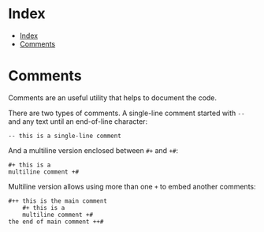 # Index

- [Index](#Index)
- [Comments](#Comments)

# Comments

Comments are an useful utility that helps to document the code.

There are two types of comments. A single-line comment started with `--` and any text until an end-of-line character:

```lexem
-- this is a single-line comment
```

And a multiline version enclosed between `#+` and  `+#`:

```lexem
#+ this is a
multiline comment +#
```

Multiline version allows using more than one `+` to embed another comments:

```lexem
#++ this is the main comment
    #+ this is a
    multiline comment +#
the end of main comment ++#
```
